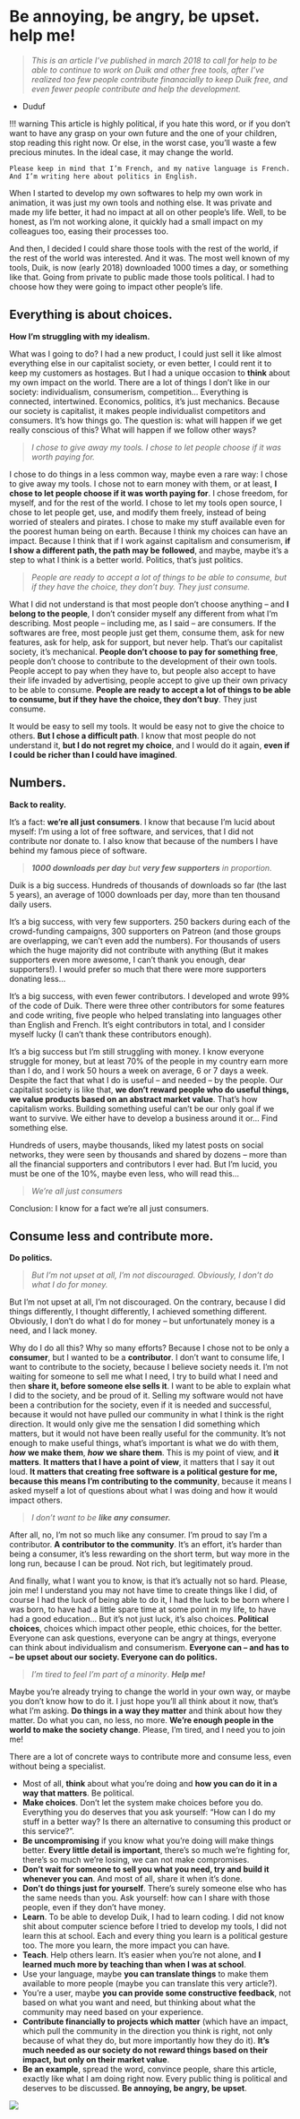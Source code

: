 # Be annoying, be angry, be upset. help me!

> *This is an article I’ve published in march 2018 to call for help to be able to continue to work on Duik and other free tools, after I’ve realized too few people contribute finanacially to keep Duik free, and even fewer people contribute and help the development.*  
- Duduf

!!! warning
    This article is highly political, if you hate this word, or if you don’t want to have any grasp on your own future and the one of your children, stop reading this right now. Or else, in the worst case, you’ll waste a few precious minutes. In the ideal case, it may change the world.

    Please keep in mind that I’m French, and my native language is French. And I’m writing here about politics in English.

When I started to develop my own softwares to help my own work in animation, it was just my own tools and nothing else. It was private and made my life better, it had no impact at all on other people’s life. Well, to be honest, as I’m not working alone, it quickly had a small impact on my colleagues too, easing their processes too.

And then, I decided I could share those tools with the rest of the world, if the rest of the world was interested. And it was. The most well known of my tools, Duik, is now (early 2018) downloaded 1000 times a day, or something like that. Going from private to public made those tools political. I had to choose how they were going to impact other people’s life.

## Everything is about choices.

**How I’m struggling with my idealism.**

What was I going to do? I had a new product, I could just sell it like almost everything else in our capitalist society, or even better, I could rent it to keep my customers as hostages. But I had a unique occasion to **think** about my own impact on the world. There are a lot of things I don’t like in our society: individualism, consumerism, competition… Everything is connected, intertwined. Economics, politics, it’s just mechanics. Because our society is capitalist, it makes people individualist competitors and consumers. It’s how things go. The question is: what will happen if we get really conscious of this? What will happen if we follow other ways?

> *I chose to give away my tools. I chose to let people choose if it was worth paying for.*

I chose to do things in a less common way, maybe even a rare way: I chose to give away my tools. I chose not to earn money with them, or at least, **I chose to let people choose if it was worth paying for**. I chose freedom, for myself, and for the rest of the world. I chose to let my tools open source, I chose to let people get, use, and modify them freely, instead of being worried of stealers and pirates. I chose to make my stuff available even for the poorest human being on earth. Because I think my choices can have an impact. Because I think that if I work against capitalism and consumerism, **if I show a different path, the path may be followed**, and maybe, maybe it’s a step to what I think is a better world. Politics, that’s just politics.

> *People are ready to accept a lot of things to be able to consume, but if they have the choice, they don’t buy. They just consume.*

What I did not understand is that most people don’t choose anything – and **I belong to the people**, I don’t consider myself any different from what I’m describing. Most people – including me, as I said – are consumers. If the softwares are free, most people just get them, consume them, ask for new features, ask for help, ask for support, but never help. That’s our capitalist society, it’s mechanical. **People don’t choose to pay for something free**, people don’t choose to contribute to the development of their own tools. People accept to pay when they have to, but people also accept to have their life invaded by advertising, people accept to give up their own privacy to be able to consume. **People are ready to accept a lot of things to be able to consume, but if they have the choice, they don’t buy**. They just consume.

It would be easy to sell my tools. It would be easy not to give the choice to others. **But I chose a difficult path**. I know that most people do not understand it, **but I do not regret my choice**, and I would do it again, **even if I could be richer than I could have imagined**.

## Numbers.

**Back to reality.**

It’s a fact: **we’re all just consumers**. I know that because I’m lucid about myself: I’m using a lot of free software, and services, that I did not contribute nor donate to. I also know that because of the numbers I have behind my famous piece of software.

> ***1000 downloads per day*** *but* ***very few supporters*** *in proportion.*

Duik is a big success. Hundreds of thousands of downloads so far (the last 5 years), an average of 1000 downloads per day, more than ten thousand daily users.

It’s a big success, with very few supporters. 250 backers during each of the crowd-funding campaigns, 300 supporters on Patreon (and those groups are overlapping, we can’t even add the numbers). For thousands of users which the huge majority did not contribute with anything (But it makes supporters even more awesome, I can’t thank you enough, dear supporters!). I would prefer so much that there were more supporters donating less…

It’s a big success, with even fewer contributors. I developed and wrote 99% of the code of Duik. There were three other contributors for some features and code writing, five people who helped translating into languages other than English and French. It’s eight contributors in total, and I consider myself lucky (I can’t thank these contributors enough).

It’s a big success but I’m still struggling with money. I know everyone struggle for money, but at least 70% of the people in my country earn more than I do, and I work 50 hours a week on average, 6 or 7 days a week. Despite the fact that what I do is useful – and needed – by the people. Our capitalist society is like that, **we don’t reward people who do useful things, we value products based on an abstract market value**. That’s how capitalism works. Building something useful can’t be our only goal if we want to survive. We either have to develop a business around it or… Find something else.

Hundreds of users, maybe thousands, liked my latest posts on social networks, they were seen by thousands and shared by dozens – more than all the financial supporters and contributors I ever had. But I’m lucid, you must be one of the 10%, maybe even less, who will read this…

> *We’re all just consumers*

Conclusion: I know for a fact we’re all just consumers.

## Consume less and contribute more.

**Do politics.**

> *But I’m not upset at all, I’m not discouraged. Obviously, I don’t do what I do for money.*

But I’m not upset at all, I’m not discouraged. On the contrary, because I did things differently, I thought differently, I achieved something different. Obviously, I don’t do what I do for money – but unfortunately money is a need, and I lack money.

Why do I do all this? Why so many efforts? Because I chose not to be only a **consumer**, but I wanted to be a **contributor**. I don’t want to consume life, I want to contribute to the society, because I believe society needs it. I’m not waiting for someone to sell me what I need, I try to build what I need and then **share it, before someone else sells it**. I want to be able to explain what I did to the society, and be proud of it. Selling my software would not have been a contribution for the society, even if it is needed and successful, because it would not have pulled our community in what I think is the right direction. It would only give me the sensation I did something which matters, but it would not have been really useful for the community. It’s not enough to make useful things, what’s important is what we do with them, ***how*** **we make them**, ***how*** **we share them**. This is my point of view, and **it matters**. **It matters that I have a point of view**, it matters that I say it out loud. **It matters that creating free software is a political gesture for me, because this means I’m contributing to the community**, because it means I asked myself a lot of questions about what I was doing and how it would impact others.

> *I don’t want to be* ***like any consumer.***

After all, no, I’m not so much like any consumer. I’m proud to say I’m a contributor. **A contributor to the community**. It’s an effort, it’s harder than being a consumer, it’s less rewarding on the short term, but way more in the long run, because I can be proud. Not rich, but legitimately proud.

And finally, what I want you to know, is that it’s actually not so hard. Please, join me! I understand you may not have time to create things like I did, of course I had the luck of being able to do it, I had the luck to be born where I was born, to have had a little spare time at some point in my life, to have had a good education… But it’s not just luck, it’s also choices. **Political choices**, choices which impact other people, ethic choices, for the better.
Everyone can ask questions, everyone can be angry at things, everyone can think about individualism and consumerism. **Everyone can – and has to – be upset about our society. Everyone can do politics.**

> *I’m tired to feel I’m part of a minority*. ***Help me!***

Maybe you’re already trying to change the world in your own way, or maybe you don’t know how to do it. I just hope you’ll all think about it now, that’s what I’m asking. **Do things in a way they matter** and think about how they matter. Do what you can, no less, no more. **We’re enough people in the world to make the society change**. Please, I’m tired, and I need you to join me!

There are a lot of concrete ways to contribute more and consume less, even without being a specialist.

- Most of all, **think** about what you’re doing and **how you can do it in a way that matters**. Be political.
- **Make choices**. Don’t let the system make choices before you do. Everything you do deserves that you ask yourself: “How can I do my stuff in a better way? Is there an alternative to consuming this product or this service?”.
- **Be uncompromising** if you know what you’re doing will make things better. **Every little detail is important**, there’s so much we’re fighting for, there’s so much we’re losing, we can not make compromises.
- **Don’t wait for someone to sell you what you need, try and build it whenever you can**. And most of all, share it when it’s done.
- **Don’t do things just for yourself**. There’s surely someone else who has the same needs than you. Ask yourself: how can I share with those people, even if they don’t have money.
- **Learn**. To be able to develop Duik, I had to learn coding. I did not know shit about computer science before I tried to develop my tools, I did not learn this at school. Each and every thing you learn is a political gesture too. The more you learn, the more impact you can have.
- **Teach**. Help others learn. It’s easier when you’re not alone, and **I learned much more by teaching than when I was at school**.
- Use your language, maybe **you can translate things** to make them available to more people (maybe you can translate this very article?).
- You’re a user, maybe **you can provide some constructive feedback**, not based on what you want and need, but thinking about what the community may need based on your experience.
- **Contribute financially to projects which matter** (which have an impact, which pull the community in the direction you think is right, not only because of what they do, but more importantly how they do it). **It’s much needed as our society do not reward things based on their impact, but only on their market value**.
- **Be an example**, spread the word, convince people, share this article, exactly like what I am doing right now. Every public thing is political and deserves to be discussed. **Be annoying, be angry, be upset**.

![](img/examples/contribute.png)
